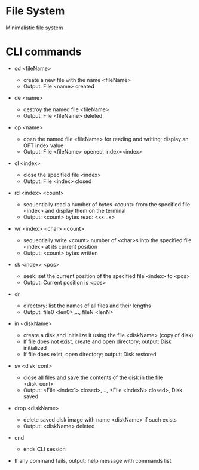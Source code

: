 # File System
Minimalistic file system

# CLI commands

- cd \<fileName\>
  - create a new file with the name \<fileName\>
  - Output: File \<name\> created
  
- de \<name\>
  - destroy the named file \<fileName\>
  - Output: File \<fileName\> deleted
 
- op \<name\>
  - open the named file \<fileName\> for reading and writing; display an OFT index value
  - Output: File \<fileName\> opened, index=\<index\>
 
- cl \<index\>
  - close the specified file \<index\>
  - Output: File \<index\> closed
 
- rd \<index\> \<count\>
  - sequentially read a number of bytes \<count\> from the specified file \<index\> and display them on the terminal
  - Output: \<count\> bytes read: \<xx...x\>
 
- wr \<index\> \<char\> \<count\>
  - sequentially write \<count\> number of \<char\>s into the specified file \<index\> at its current position
  - Output: \<count\> bytes written
 
- sk \<index\> \<pos\>
  - seek: set the current position of the specified file \<index\> to \<pos\>
  - Output: Current position is \<pos\>
 
- dr
  - directory: list the names of all files and their lengths
  - Output: file0 \<len0\>,..., fileN \<lenN\>
 
- in \<diskName\>
  - create a disk and initialize it using the file \<diskName\> (copy of disk)
  - If file does not exist, create and open directory; output: Disk initialized
  - If file does exist, open directory; output: Disk restored
 
- sv \<disk_cont\>
  - close all files and save the contents of the disk in the file \<disk_cont\>
  - Output: \<File \<index1\> closed\>, .., \<File \<indexN\> closed\>, Disk saved
 
 - drop \<diskName\>
   - delete saved disk image with name \<diskName\> if such exists
   - Output: \<diskName\> deleted

- end
  - ends CLI session
 
- If any command fails, output: help message with commands list
